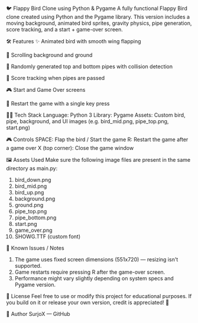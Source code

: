 🐦 Flappy Bird Clone using Python & Pygame
A fully functional Flappy Bird clone created using Python and the Pygame library. This version includes a moving background, animated bird sprites, gravity physics, pipe generation, score tracking, and a start + game-over screen.


🛠 Features
✨ Animated bird with smooth wing flapping

🌆 Scrolling background and ground

🚧 Randomly generated top and bottom pipes with collision detection

🧠 Score tracking when pipes are passed

🎮 Start and Game Over screens

🔁 Restart the game with a single key press


🧑‍💻 Tech Stack
Language: Python 3
Library: Pygame
Assets: Custom bird, pipe, background, and UI images (e.g. bird_mid.png, pipe_top.png, start.png)


🎮 Controls
SPACE: Flap the bird / Start the game
R: Restart the game after a game over
X (top corner): Close the game window


🖼️ Assets Used
Make sure the following image files are present in the same directory as main.py:

1. bird_down.png
2. bird_mid.png
3. bird_up.png
4. background.png
5. ground.png
6. pipe_top.png
7. pipe_bottom.png
8. start.png
9. game_over.png
10. SHOWG.TTF (custom font)

📌 Known Issues / Notes
1. The game uses fixed screen dimensions (551x720) — resizing isn't supported.
2. Game restarts require pressing R after the game-over screen.
3. Performance might vary slightly depending on system specs and Pygame version.

📜 License
Feel free to use or modify this project for educational purposes. If you build on it or release your own version, credit is appreciated! 💛

👤 Author
SurjoX — GitHub
